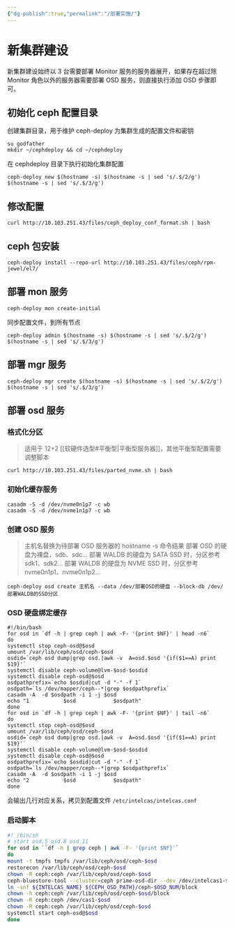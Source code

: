 ```yaml
---
{"dg-publish":true,"permalink":"/部署实施/"}
---
```


# 新集群建设

新集群建设始终以 3 台需要部署 Monitor 服务的服务器展开，如果存在超过除 Monitor 角色以外的服务器需要部署 OSD 服务，则直接执行添加 OSD 步骤即可。

## 初始化 ceph 配置目录

创建集群目录，用于维护 ceph-deploy 为集群生成的配置文件和密钥

```shell
su godfather
mkdir ~/cephdeploy && cd ~/cephdeploy
```

在 cephdeploy 目录下执行初始化集群配置

```shell
ceph-deploy new $(hostname -s) $(hostname -s | sed 's/.$/2/g') $(hostname -s | sed 's/.$/3/g')
```

## 修改配置

```shell
curl http://10.103.251.43/files/ceph_deploy_conf_format.sh | bash
```

## ceph 包安装

```shell
ceph-deploy install --repo-url http://10.103.251.43/files/ceph/rpm-jewel/el7/
```

## 部署 mon 服务

```shell
ceph-deploy mon create-initial
```

同步配置文件，到所有节点

```shell
ceph-deploy admin $(hostname -s) $(hostname -s | sed 's/.$/2/g') $(hostname -s | sed 's/.$/3/g')
```

## 部署 mgr 服务

```shell
ceph-deploy mgr create $(hostname -s) $(hostname -s | sed 's/.$/2/g') $(hostname -s | sed 's/.$/3/g')
```

## 部署 osd 服务

### 格式化分区

> 适用于 12+2 [[软硬件选型#平衡型\|平衡型服务器]]，其他平衡型配置需要调整脚本

```shell
curl http://10.103.251.43/files/parted_nvme.sh | bash
```

### 初始化缓存服务

```shell
casadm -S -d /dev/nvme0n1p7 -c wb 
casadm -S -d /dev/nvme1n1p7 -c wb
```

### 创建 OSD 服务

> 主机名替换为待部署 OSD 服务器的 hostname -s 命令结果
> 部署 OSD 的硬盘为裸盘，sdb、sdc...
> 部署 WALDB 的硬盘为 SATA SSD 时，分区参考 sdk1、sdk2...
> 部署 WALDB 的硬盘为 NVME SSD 时，分区参考 nvme0n1p1、nvme0n1p2...

```shell
ceph-deploy osd create 主机名 --data /dev/部署OSD的硬盘 --block-db /dev/部署WALDB的SSD分区
```

### OSD 硬盘绑定缓存

```shell
#!/bin/bash
for osd in `df -h | grep ceph | awk -F- '{print $NF}' | head -n6`
do
systemctl stop ceph-osd@$osd
umount /var/lib/ceph/osd/ceph-$osd
osdid=`ceph osd dump|grep osd.|awk -v  A=osd.$osd '{if($1==A) print $19}'`
systemctl disable ceph-volume@lvm-$osd-$osdid
systemctl disable ceph-osd@$osd
osdpathprefix=`echo $osdid|cut -d "-" -f 1`
osdpath=`ls /dev/mapper/ceph--*|grep $osdpathprefix`
casadm -A  -d $osdpath -i 1 -j $osd
echo "1           $osd            $osdpath"
done
for osd in `df -h | grep ceph | awk -F- '{print $NF}' | tail -n6`
do
systemctl stop ceph-osd@$osd
umount /var/lib/ceph/osd/ceph-$osd
osdid=`ceph osd dump|grep osd.|awk -v  A=osd.$osd '{if($1==A) print $19}'`
systemctl disable ceph-volume@lvm-$osd-$osdid
systemctl disable ceph-osd@$osd
osdpathprefix=`echo $osdid|cut -d "-" -f 1`
osdpath=`ls /dev/mapper/ceph--*|grep $osdpathprefix`
casadm -A  -d $osdpath -i 1 -j $osd
echo "2           $osd            $osdpath"
done
```

会输出几行对应关系，拷贝到配置文件 `/etc/intelcas/intelcas.conf`

### 启动脚本

 ```bash
#! /bin/sh
# start osd.5 osd.8 osd.11
for osd in ``df -h | grep ceph | awk -F- '{print $NF}'`
do
mount -t tmpfs tmpfs /var/lib/ceph/osd/ceph-$osd
restorecon /var/lib/ceph/osd/ceph-$osd
chown -R ceph:ceph /var/lib/ceph/osd/ceph-$osd
ceph-bluestore-tool --cluster=ceph prime-osd-dir --dev /dev/intelcas1-$osd --path /var/lib/ceph/osd/ceph-$osd --no-mon-config
ln -snf ${INTELCAS_NAME} ${CEPH_OSD_PATH}/ceph-$OSD_NUM/block
chown -h ceph:ceph /var/lib/ceph/osd/ceph-$osd/block
chown -R ceph:ceph /dev/cas1-$osd
chown -R ceph:ceph /var/lib/ceph/osd/ceph-$osd
systemctl start ceph-osd@$osd
done
```